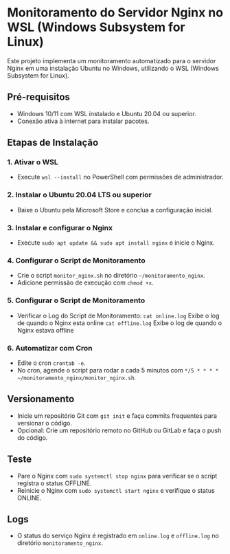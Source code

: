 # Monitoramento do Servidor Nginx no WSL (Windows Subsystem for Linux)

Este projeto implementa um monitoramento automatizado para o servidor Nginx em uma instalação Ubuntu no Windows, utilizando o WSL (Windows Subsystem for Linux).

## Pré-requisitos
- Windows 10/11 com WSL instalado e Ubuntu 20.04 ou superior.
- Conexão ativa à internet para instalar pacotes.

## Etapas de Instalação
### 1. Ativar o WSL
- Execute `wsl --install` no PowerShell com permissões de administrador.

### 2. Instalar o Ubuntu 20.04 LTS ou superior
- Baixe o Ubuntu pela Microsoft Store e conclua a configuração inicial.

### 3. Instalar e configurar o Nginx
- Execute `sudo apt update && sudo apt install nginx` e inicie o Nginx.

### 4. Configurar o Script de Monitoramento
- Crie o script `monitor_nginx.sh` no diretório `~/monitoramento_nginx`.
- Adicione permissão de execução com `chmod +x`.

### 5. Configurar o Script de Monitoramento
- Verificar o Log do Script de Monitoramento:
`cat online.log` Exibe o log de quando o Nginx esta online
`cat offline.log` Exibe o log de quando o Nginx estava offline

### 6. Automatizar com Cron
- Edite o cron `crontab -e`.
- No cron, agende o script para rodar a cada 5 minutos com `*/5 * * * * ~/monitoramento_nginx/monitor_nginx.sh`.

## Versionamento
- Inicie um repositório Git com `git init` e faça commits frequentes para versionar o código.
- Opcional: Crie um repositório remoto no GitHub ou GitLab e faça o push do código.

## Teste
- Pare o Nginx com `sudo systemctl stop nginx` para verificar se o script registra o status OFFLINE.
- Reinicie o Nginx com `sudo systemctl start nginx` e verifique o status ONLINE.

## Logs
- O status do serviço Nginx é registrado em `online.log` e `offline.log` no diretório `monitoramento_nginx`.


